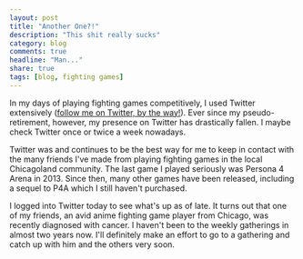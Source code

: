 ```yaml
---
layout: post
title: "Another One?!"
description: "This shit really sucks"
category: blog
comments: true
headline: "Man..."
share: true
tags: [blog, fighting games]
---
```

In my days of playing fighting games competitively, I used Twitter extensively ([follow me on Twitter, by the way!](http://twitter.com/kobayash1)).  Ever since my pseudo-retirement, however, my presence on Twitter has drastically fallen.  I maybe check Twitter once or twice a week nowadays.

Twitter was and continues to be the best way for me to keep in contact with the many friends I've made from playing fighting games in the local Chicagoland community.  The last game I played seriously was Persona 4 Arena in 2013.  Since then, many other games have been released, including a sequel to P4A which I still haven't purchased.

I logged into Twitter today to see what's up as of late.  It turns out that one of my friends, an avid anime fighting game player from Chicago, was recently diagnosed with cancer.  I haven't been to the weekly gatherings in almost two years now.  I'll definitely make an effort to go to a gathering and catch up with him and the others very soon.
